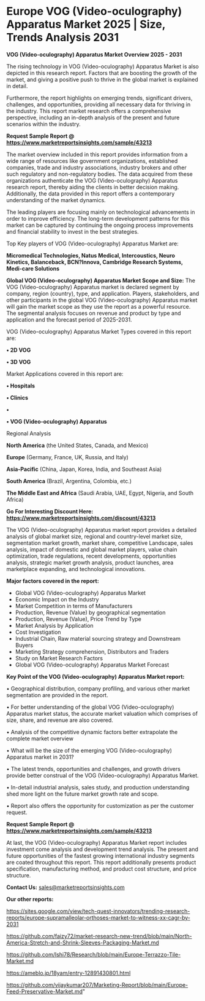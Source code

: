 # Europe VOG (Video-oculography) Apparatus Market 2025 | Size, Trends Analysis 2031

<Strong> VOG (Video-oculography) Apparatus Market Overview 2025 - 2031</strong>

The rising technology in VOG (Video-oculography) Apparatus Market is also depicted in this research report. Factors that are boosting the growth of the market, and giving a positive push to thrive in the global market is explained in detail.

Furthermore, the report highlights on emerging trends, significant drivers, challenges, and opportunities, providing all necessary data for thriving in the industry. This report market research offers a comprehensive perspective, including an in-depth analysis of the present and future scenarios within the industry.

<strong>Request Sample Report @ <a href=https://www.marketreportsinsights.com/sample/43213>https://www.marketreportsinsights.com/sample/43213</a></strong>

The market overview included in this report provides information from a wide range of resources like government organizations, established companies, trade and industry associations, industry brokers and other such regulatory and non-regulatory bodies. The data acquired from these organizations authenticate the VOG (Video-oculography) Apparatus research report, thereby aiding the clients in better decision making. Additionally, the data provided in this report offers a contemporary understanding of the market dynamics.

The leading players are focusing mainly on technological advancements in order to improve efficiency. The long-term development patterns for this market can be captured by continuing the ongoing process improvements and financial stability to invest in the best strategies.

Top Key players of VOG (Video-oculography) Apparatus Market are:

<strong>Micromedical Technologies, Natus Medical, Intercoustics, Neuro Kinetics, Balanceback, BCN?Innova, Cambridge Research Systems, Medi-care Solutions</strong>

<strong><b>Global VOG (Video-oculography) Apparatus Market Scope and Size:</b></strong>
The VOG (Video-oculography) Apparatus market is declared segment by company, region (country), type, and application. Players, stakeholders, and other participants in the global VOG (Video-oculography) Apparatus market will gain the market scope as they use the report as a powerful resource. The segmental analysis focuses on revenue and product by type and application and the forecast period of 2025-2031.

VOG (Video-oculography) Apparatus Market Types covered in this report are:

<strong>•  2D VOG

•  3D VOG</strong>

Market Applications covered in this report are:

<strong>•  Hospitals

•  Clinics

•  

•  VOG (Video-oculography) Apparatus</strong> 

Regional Analysis

<strong>North America</strong> (the United States, Canada, and Mexico)

<strong>Europe</strong> (Germany, France, UK, Russia, and Italy)

<strong>Asia-Pacific</strong> (China, Japan, Korea, India, and Southeast Asia)

<strong>South America</strong> (Brazil, Argentina, Colombia, etc.)

<strong>The Middle East and Africa</strong> (Saudi Arabia, UAE, Egypt, Nigeria, and South Africa)

<strong>Go For Interesting Discount Here: <a href=https://www.marketreportsinsights.com/discount/43213>https://www.marketreportsinsights.com/discount/43213</a></strong>

The VOG (Video-oculography) Apparatus market report provides a detailed analysis of global market size, regional and country-level market size, segmentation market growth, market share, competitive Landscape, sales analysis, impact of domestic and global market players, value chain optimization, trade regulations, recent developments, opportunities analysis, strategic market growth analysis, product launches, area marketplace expanding, and technological innovations.

<strong><b>Major factors covered in the report:</b></strong>
<ul>
  <li>Global VOG (Video-oculography) Apparatus Market </li>
  <li>Economic Impact on the Industry</li>
  <li>Market Competition in terms of Manufacturers</li>
  <li>Production, Revenue (Value) by geographical segmentation</li>
  <li>Production, Revenue (Value), Price Trend by Type</li>
  <li>Market Analysis by Application</li>
  <li>Cost Investigation</li>
  <li>Industrial Chain, Raw material sourcing strategy and Downstream Buyers</li>
  <li>Marketing Strategy comprehension, Distributors and Traders</li>
  <li>Study on Market Research Factors</li>
  <li>Global VOG (Video-oculography) Apparatus Market Forecast</li>
</ul>

<strong><b>Key Point of the VOG (Video-oculography) Apparatus Market report:</b></strong>

• Geographical distribution, company profiling, and various other market segmentation are provided in the report.

• For better understanding of the global VOG (Video-oculography) Apparatus market status, the accurate market valuation which comprises of size, share, and revenue are also covered.

• Analysis of the competitive dynamic factors better extrapolate the complete market overview

• What will be the size of the emerging VOG (Video-oculography) Apparatus market in 2031?

• The latest trends, opportunities and challenges, and growth drivers provide better construal of the VOG (Video-oculography) Apparatus Market.

• In-detail industrial analysis, sales study, and production understanding shed more light on the future market growth rate and scope.

• Report also offers the opportunity for customization as per the customer request.

<strong>Request Sample Report @ <a href=https://www.marketreportsinsights.com/sample/43213>https://www.marketreportsinsights.com/sample/43213</a></strong>

At last, the VOG (Video-oculography) Apparatus Market report includes investment come analysis and development trend analysis. The present and future opportunities of the fastest growing international industry segments are coated throughout this report. This report additionally presents product specification, manufacturing method, and product cost structure, and price structure.

<strong>Contact Us:</strong>
sales@marketreportsinsights.com

<strong>Our other reports:</strong>

<a href=https://sites.google.com/view/tech-quest-innovators/trending-research-reports/europe-supramalleolar-orthoses-market-to-witness-xx-cagr-by-2031>https://sites.google.com/view/tech-quest-innovators/trending-research-reports/europe-supramalleolar-orthoses-market-to-witness-xx-cagr-by-2031</a>

<a href=https://github.com/faizy72/market-research-new-trend/blob/main/North-America-Stretch-and-Shrink-Sleeves-Packaging-Market.md>https://github.com/faizy72/market-research-new-trend/blob/main/North-America-Stretch-and-Shrink-Sleeves-Packaging-Market.md</a>

<a href=https://github.com/Ishi78/Research/blob/main/Europe-Terrazzo-Tile-Market.md>https://github.com/Ishi78/Research/blob/main/Europe-Terrazzo-Tile-Market.md</a>

<a href=https://ameblo.jp/18yam/entry-12891430801.html>https://ameblo.jp/18yam/entry-12891430801.html</a>

<a href=https://github.com/vijaykumar207/Marketing-Report/blob/main/Europe-Feed-Preservative-Market.md>https://github.com/vijaykumar207/Marketing-Report/blob/main/Europe-Feed-Preservative-Market.md</a>"
